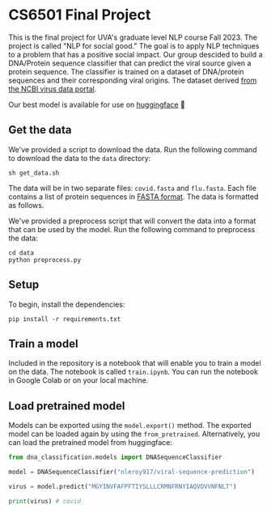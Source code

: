 # CS6501 Final Project
This is the final project for UVA's graduate level NLP course Fall 2023. The project is called "NLP for social good." The goal is to apply NLP techniques to a problem that has a positive social impact. Our group descided to build a DNA/Protein sequence classifier that can predict the viral source given a protein sequence. The classifier is trained on a dataset of DNA/protein sequences and their corresponding viral origins. The dataset derived [from the NCBI virus data portal](https://www.ncbi.nlm.nih.gov/labs/virus/vssi/#/).

Our best model is available for use on [huggingface](https://huggingface.co/nleroy917/viral-sequence-prediction) 🤗

## Get the data
We've provided a script to download the data. Run the following command to download the data to the `data` directory:
```console
sh get_data.sh
```
The data will be in two separate files: `covid.fasta` and `flu.fasta`. Each file contains a list of protein sequences in [FASTA format](https://en.wikipedia.org/wiki/FASTA_format). The data is formatted as follows.

We've provided a preprocess script that will convert the data into a format that can be used by the model. Run the following command to preprocess the data:
```console
cd data
python preprocess.py
```

## Setup
To begin, install the dependencies:
```console
pip install -r requirements.txt
```

## Train a model
Included in the repository is a notebook that will enable you to train a model on the data. The notebook is called `train.ipynb`. You can run the notebook in Google Colab or on your local machine.

## Load pretrained model
Models can be exported using the `model.export()` method. The exported model can be loaded again by using the `from_pretrained`. Alternatively, you can load the pretrained model from huggingface:
```python
from dna_classification.models import DNASequenceClassifier

model = DNASequenceClassifier("nleroy917/viral-sequence-prediction")

virus = model.predict("MGYINVFAFPFTIYSLLLCRMNFRNYIAQVDVVNFNLT")

print(virus) # covid
```

